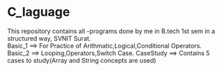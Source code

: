 # C_laguage
This repository contains all -programs done by me in B.tech 1st sem in a structured way,  SVNIT Surat.             
Basic_1 ==> For Practice of Arithmatic,Logical,Conditional Operators.                
               Basic_2 ==> Looping,Operators,Switch Case.
               CaseStudy ==> Contains 5 cases to study(Array and String concepts are used)
